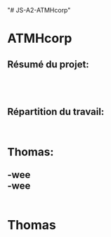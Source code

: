 "# JS-A2-ATMHcorp" 

<h1>ATMHcorp</h1>

<h2>Résumé du projet:<h2><br>

<h2>Répartition du travail:<h2>
  <div style="display:flex">
    <div>
      <h3>Thomas:</h3>
      <p>-wee<br>-wee</p></div>  
  </div>

<h1> Thomas </h1>
